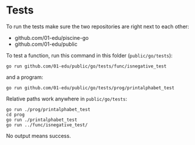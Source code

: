 # Tests

To run the tests make sure the two repositories are right next to each other:

- github.com/01-edu/piscine-go
- github.com/01-edu/public

To test a function, run this command in this folder (`public/go/tests`):

```
go run github.com/01-edu/public/go/tests/func/isnegative_test
```

and a program:

```
go run github.com/01-edu/public/go/tests/prog/printalphabet_test
```

Relative paths work anywhere in `public/go/tests`:

```
go run ./prog/printalphabet_test
cd prog
go run ./printalphabet_test
go run ../func/isnegative_test/
```

No output means success.
